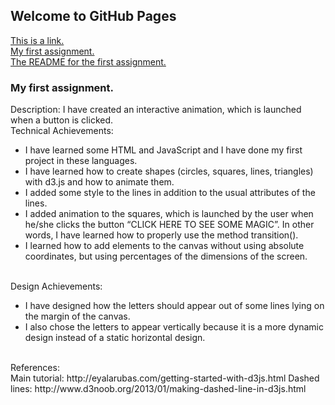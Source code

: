 ## Welcome to GitHub Pages

<a href="https://www.youtube.com/watch?v=A9sOb_r6Hy0">This is a link.</a>
<br>
<a href="01-ghd3/index.html">My first assignment.</a>
<br>
<a href="01-ghd3/README.pdf">The README for the first assignment.</a>
### My first assignment.

Description: I have created an interactive animation, which is launched when a button is clicked.
<br>
Technical Achievements:
<ul>
  <li>I have learned some HTML and JavaScript and I have done my first project in these languages.</li>
  <li>I have learned how to create shapes (circles, squares, lines, triangles) with d3.js and how to animate them.</li>
  <li>I added some style to the lines in addition to the usual attributes of the lines.</li>
  <li>I added animation to the squares, which is launched by the user when he/she clicks the button “CLICK HERE TO SEE SOME MAGIC”. In other words, I have learned how to properly use the method transition().</li>
  <li>I learned how to add elements to the canvas without using absolute coordinates, but using percentages of the dimensions of the screen.</li>
</ul>

<br>
Design Achievements:
<ul>
  <li>I have designed how the letters should appear out of some lines lying on the margin of the canvas.</li>
  <li>I also chose the letters to appear vertically because it is a more dynamic design instead of a static horizontal design.</li>
</ul>
<br>
References:
<br>
Main tutorial: http://eyalarubas.com/getting-started-with-d3js.html
Dashed lines: http://www.d3noob.org/2013/01/making-dashed-line-in-d3js.html

